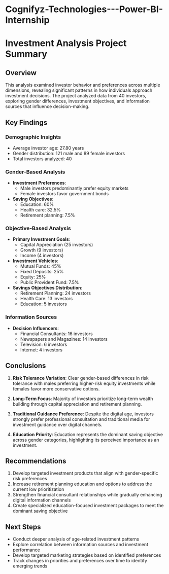 # Cognifyz-Technologies---Power-BI-Internship

# Investment Analysis Project Summary

## Overview
This analysis examined investor behavior and preferences across multiple dimensions, revealing significant patterns in how individuals approach investment decisions. The project analyzed data from 40 investors, exploring gender differences, investment objectives, and information sources that influence decision-making.

## Key Findings

### Demographic Insights
- Average investor age: 27.80 years
- Gender distribution: 121 male and 89 female investors
- Total investors analyzed: 40

### Gender-Based Analysis
- **Investment Preferences**: 
  - Male investors predominantly prefer equity markets
  - Female investors favor government bonds
- **Saving Objectives**:
  - Education: 60%
  - Health care: 32.5%
  - Retirement planning: 7.5%

### Objective-Based Analysis
- **Primary Investment Goals**:
  - Capital Appreciation (25 investors)
  - Growth (9 investors)
  - Income (4 investors)
- **Investment Vehicles**:
  - Mutual Funds: 45%
  - Fixed Deposits: 25%
  - Equity: 25%
  - Public Provident Fund: 7.5%
- **Savings Objectives Distribution**:
  - Retirement Planning: 24 investors
  - Health Care: 13 investors
  - Education: 5 investors

### Information Sources
- **Decision Influencers**:
  - Financial Consultants: 16 investors
  - Newspapers and Magazines: 14 investors
  - Television: 6 investors
  - Internet: 4 investors

## Conclusions
1. **Risk Tolerance Variation**: Clear gender-based differences in risk tolerance with males preferring higher-risk equity investments while females favor more conservative options.

2. **Long-Term Focus**: Majority of investors prioritize long-term wealth building through capital appreciation and retirement planning.

3. **Traditional Guidance Preference**: Despite the digital age, investors strongly prefer professional consultation and traditional media for investment guidance over digital channels.

4. **Education Priority**: Education represents the dominant saving objective across gender categories, highlighting its perceived importance as an investment.

## Recommendations
1. Develop targeted investment products that align with gender-specific risk preferences
2. Increase retirement planning education and options to address the current low prioritization
3. Strengthen financial consultant relationships while gradually enhancing digital information channels
4. Create specialized education-focused investment packages to meet the dominant saving objective

## Next Steps
- Conduct deeper analysis of age-related investment patterns
- Explore correlation between information sources and investment performance
- Develop targeted marketing strategies based on identified preferences
- Track changes in priorities and preferences over time to identify emerging trends

